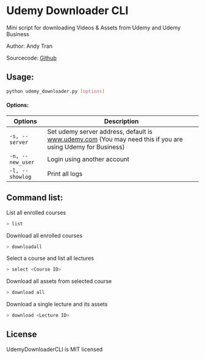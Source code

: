 # Udemy Downloader CLI
Mini script for downloading Videos & Assets from Udemy and Udemy Business

Author: Andy Tran  

Sourcecode: [Github](https://github.com/Andycillin/udemy-downloader-cli)

## Usage:
```bash
python udemy_downloader.py [options]
```
#### Options: 
| Options       | Description  |
| ------------- |------------- |
| `-s, --server`  | Set udemy server address, default is www.udemy.com (You may need this if you are using Udemy for Business) |
| `-n, --new_user`| Login using another account      |
| `-l, --showlog` | Print all logs      |

## Command list:
List all enrolled courses
```bash
> list
```

Download all enrolled courses 
```bash
> downloadall
```

Select a course and list all lectures
```bash
> select <Course ID>
```

Download all assets from selected course
```bash
> download all
```

Download a single lecture and its assets 
```bash
> download <Lecture ID>
```



## License
UdemyDownloaderCLI is MIT licensed